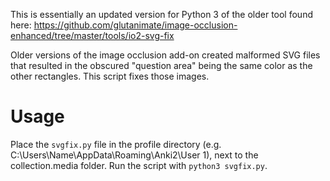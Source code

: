 This is essentially an updated version for Python 3 of the older tool found here: https://github.com/glutanimate/image-occlusion-enhanced/tree/master/tools/io2-svg-fix

Older versions of the image occlusion add-on created malformed SVG files that resulted in the obscured "question area" being the same color as the other rectangles. This script fixes those images.

# Usage

Place the `svgfix.py` file in the profile directory (e.g. C:\Users\Name\AppData\Roaming\Anki2\User 1), next to the collection.media folder. Run the script with `python3 svgfix.py`.